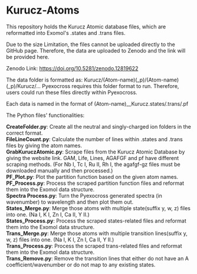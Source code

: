 # Kurucz-Atoms

This repository holds the Kurucz Atomic database files, which are reformatted into Exomol's .states and .trans files.

Due to the size Limitation, the files cannot be uploaded directly to the GitHub page. Therefore, the data are uploaded to Zenodo and the link will be provided here.


Zenodo Link: https://doi.org/10.5281/zenodo.12819622

The data folder is formatted as: Kurucz/(Atom-name)(_p)/(Atom-name)(_p)/Kurucz/...
Pyexocross requires this folder format to run. Therefore, users could run these files directly within Pyexocross.

Each data is named in the format of (Atom-name)__Kurucz.states/.trans/.pf

The Python files' functionalities:

**CreateFolder.py**: Create all the neutral and singly-charged ion folders in the correct format.  
**FileLineCount.py**: Calculate the number of lines within .states and .trans files by giving the atom names.  
**GrabKuruczAtomic.py**: Scrape files from the Kurucz Atomic Database by giving the website link. GAM, Life, Lines, AGAFGF and pf have different scraping methods. (For Nb I, Tc I, Ru II, Rh I, the agafgf-gz files must be downloaded manually and then processed.)  
**PF_Plot.py**: Plot the partition function based on the given atom names.  
**PF_Process.py**: Process the scraped partition function files and reformat them into the Exomol data structure.  
**Spectra Process.py**: Turn the Pyexocross generated spectra (in wavenumber) to wavelength and then plot them out.  
**States_Merge.py**: Merge those atoms with multiple state(suffix y, w, z) files into one. (Na I, K I, Zn I, Ca II, Y II.)  
**States_Process.py**: Process the scraped states-related files and reformat them into the Exomol data structure.  
**Trans_Merge.py**: Merge those atoms with multiple transition lines(suffix y, w, z) files into one. (Na I, K I, Zn I, Ca II, Y II.)  
**Trans_Process.py**: Process the scraped trans-related files and reformat them into the Exomol data structure.   
**Trans_Remove.py**: Remove the transition lines that either do not have an A coefficient/wavenumber or do not map to any existing states.  



